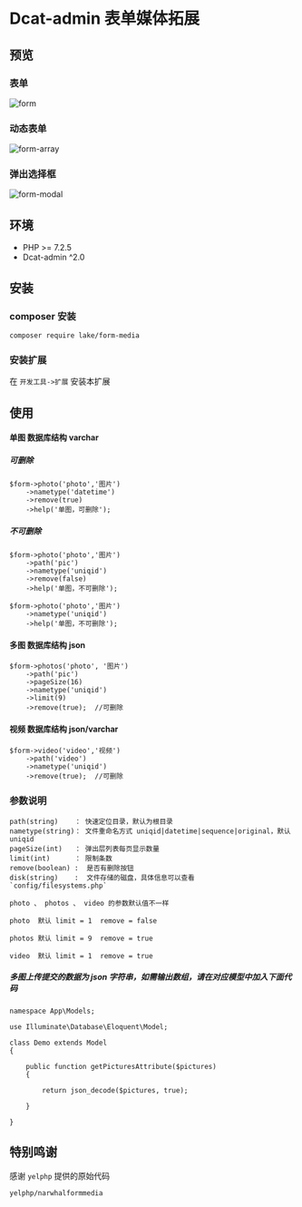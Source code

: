# Dcat-admin 表单媒体拓展


## 预览

### 表单
![form](https://user-images.githubusercontent.com/24578855/105875109-5aa30400-6038-11eb-9b5c-1c833e0c6b92.jpg)

### 动态表单
![form-array](https://user-images.githubusercontent.com/24578855/145700810-e648aa6e-4753-42a4-9fef-d5f397536ba3.jpg)

### 弹出选择框
![form-modal](https://user-images.githubusercontent.com/24578855/104125985-1277b680-5395-11eb-835b-c20e7c7585f9.jpg)


## 环境
 - PHP >= 7.2.5
 - Dcat-admin ^2.0


## 安装

### composer 安装

```
composer require lake/form-media
```

### 安装扩展

在 `开发工具->扩展` 安装本扩展


## 使用

#### 单图 数据库结构 varchar

##### 可删除

```
$form->photo('photo','图片')
    ->nametype('datetime')
    ->remove(true)
    ->help('单图，可删除');
```

##### 不可删除

```
$form->photo('photo','图片')
    ->path('pic') 
    ->nametype('uniqid') 
    ->remove(false)
    ->help('单图，不可删除');

$form->photo('photo','图片')
    ->nametype('uniqid') 
    ->help('单图，不可删除');
```

#### 多图 数据库结构 json

```
$form->photos('photo', '图片')
    ->path('pic') 
    ->pageSize(16)
    ->nametype('uniqid') 
    ->limit(9)
    ->remove(true);  //可删除
```

#### 视频 数据库结构 json/varchar

```
$form->video('video','视频')
    ->path('video') 
    ->nametype('uniqid') 
    ->remove(true);  //可删除
```

### 参数说明
```
path(string)    ： 快速定位目录，默认为根目录
nametype(string)： 文件重命名方式 uniqid|datetime|sequence|original，默认 uniqid
pageSize(int)   ： 弹出层列表每页显示数量
limit(int)      ： 限制条数
remove(boolean) :  是否有删除按钮
disk(string)    :  文件存储的磁盘，具体信息可以查看 `config/filesystems.php`

photo 、 photos 、 video 的参数默认值不一样

photo  默认 limit = 1  remove = false

photos 默认 limit = 9  remove = true

video  默认 limit = 1  remove = true
```

##### 多图上传提交的数据为 json 字符串，如需输出数组，请在对应模型中加入下面代码
```
namespace App\Models;

use Illuminate\Database\Eloquent\Model;

class Demo extends Model
{
    
    public function getPicturesAttribute($pictures)
    {

        return json_decode($pictures, true);

    }

}
```

## 特别鸣谢

感谢 `yelphp` 提供的原始代码
```
yelphp/narwhalformmedia
```
